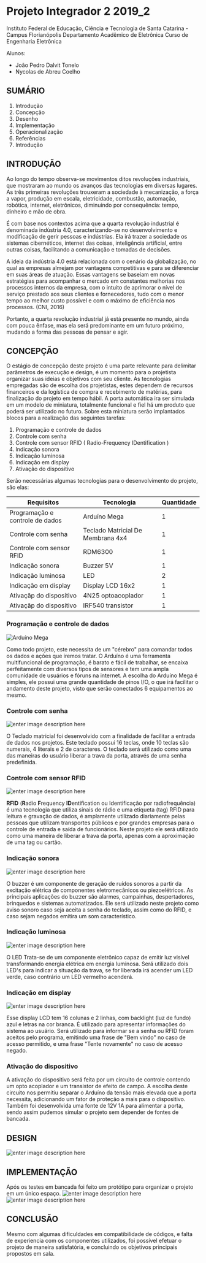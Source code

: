 


# Projeto Integrador 2 2019_2

Instituto Federal de Educação, Ciência e Tecnologia de Santa Catarina - Campus Florianópolis Departamento Acadêmico de Eletrônica Curso de Engenharia Eletrônica

Alunos: 

- João Pedro Dalvit Tonelo 
- Nycolas de Abreu Coelho

## SUMÁRIO

1. Introdução
2. Concepção
3. Desenho
4. Implementação
5. Operacionalização
6. Referências
7. Introdução

## INTRODUÇÃO

Ao longo do tempo observa-se movimentos ditos revoluções industriais, que mostraram ao mundo os avanços das tecnologias em diversas lugares. As três primeiras revoluções trouxeram a sociedade à mecanização, a força a vapor, produção em escala, eletricidade, combustão, automação, robótica, internet, eletrônicos, diminuindo por consequência: tempo, dinheiro e mão de obra.

É com base nos contextos acima que a quarta revolução industrial é denominada indústria 4.0, caracterizando-se no desenvolvimento e modificação de gerir pessoas e indústrias. Ela irá trazer a sociedade os sistemas cibernéticos, internet das coisas, inteligência artificial, entre outras coisas, facilitando a comunicação e tomadas de decisões.

A ideia da indústria 4.0 está relacionada com o cenário da globalização, no qual as empresas almejam por vantagens competitivas e para se diferenciar em suas áreas de atuação. Essas vantagens se baseiam em novas estratégias para acompanhar o mercado em constantes melhorias nos processos internos da empresa, com o intuito de aprimorar o nível de serviço prestado aos seus clientes e fornecedores, tudo com o menor tempo ao melhor custo possível e com o máximo de eficiência nos processos. (CNI, 2016)

Portanto, a quarta revolução industrial já está presente no mundo, ainda com pouca ênfase, mas ela será predominante em um futuro próximo, mudando a forma das pessoas de pensar e agir.

## CONCEPÇÃO

O estágio de concepção deste projeto é uma parte relevante para delimitar parâmetros de execução e design, é um momento para o projetista organizar suas ideias e objetivos com seu cliente. As tecnologias empregadas são de escolha dos projetistas, estes dependem de recursos financeiros e da logística de compra e recebimento de matérias, para finalização do projeto em tempo hábil. 
A porta automática ira ser simulada em um modelo de miniatura, totalmente funcional e fiel há um produto que poderá ser utilizado no futuro. Sobre esta miniatura serão implantados blocos para a realização das seguintes tarefas:

1.  Programação e controle de dados
2.  Controle com senha
3.  Controle com sensor RFID ( Radio-Frequency IDentification )
4.  Indicação sonora 
5.  Indicação luminosa
6.  Indicação em display 
7. Ativação do dispositivo

Serão necessárias algumas tecnologias para o desenvolvimento do projeto, são elas:

| Requisitos                      | Tecnologia                        | Quantidade |
| ------------------------------- | --------------------------------- | ---------- |
| Programação e controle de dados | Arduíno Mega                      | 1          |
| Controle com senha              | Teclado Matricial De Membrana 4x4 | 1          |
| Controle com sensor RFID        | RDM6300                             | 1          |
| Indicação sonora                | Buzzer 5V                         | 1          |
| Indicação luminosa              | LED                               | 2          |
| Indicação em display            | Display LCD 16x2                  | 1          |
| Ativaçãp do dispositivo         | 4N25 optoacoplador                | 1          |
| Ativaçãp do dispositivo         | IRF540 transistor                 | 1          |

### Programação e controle de dados
![Arduíno Mega](https://store-cdn.arduino.cc/usa/catalog/product/cache/1/image/520x330/604a3538c15e081937dbfbd20aa60aad/a/0/a000067_featured_1_.jpg)

Como todo projeto, este necessita de um "cérebro" para comandar todos os dados e ações que iremos tratar. O Arduíno é uma ferramenta multifuncional de programação, é barato e fácil de trabalhar, se encaixa perfeitamente com diversos tipos de sensores e tem uma ampla comunidade de usuários e fóruns na internet.
A escolha do Arduíno Mega é simples, ele possui uma grande quantidade de pinos I/O, o que irá facilitar o andamento deste projeto, visto que serão conectados 6 equipamentos ao mesmo.

### Controle com senha
![enter image description here](https://http2.mlstatic.com/teclado-matricial-de-membrana-16-teclas-4x4-arduino-pic-D_NQ_NP_603001-MLB28609022550_112018-F.jpg)

O Teclado matricial foi desenvolvido com a finalidade de facilitar a entrada de dados nos projetos. Este teclado possui 16 teclas, onde 10 teclas são numerais, 4 literais e 2 de caracteres.
O teclado será utilizado como uma das maneiras do usuário liberar a trava da porta, através de uma senha predefinida.

### Controle com sensor RFID
![enter image description here](https://www.phippselectronics.com/wp-content/uploads/2018/05/01-3.jpg)

**RFID** (**R**adio **F**requency **ID**entification ou Identificação por radiofrequência) é uma tecnologia que utiliza sinais de rádio e uma etiqueta (tag) RFID para leitura e gravação de dados, é amplamente utilizado diariamente pelas pessoas que utilizam transportes públicos e por grandes empresas para o controle de entrada e saída de funcionários.
Neste projeto ele será utilizado como uma maneira de liberar a trava da porta, apenas com a aproximação de uma tag ou cartão.

### Indicação sonora
![enter image description here](https://images-na.ssl-images-amazon.com/images/I/41AphP4CswL._SX342_.jpg)

O buzzer é um componente de geração de ruídos sonoros a partir da excitação elétrica de componentes eletromecânicos ou piezoelétricos. As principais aplicações do buzzer são alarmes, campainhas, despertadores, brinquedos e sistemas automatizados.
Ele será utilizado neste projeto como aviso sonoro caso seja aceita a senha do teclado, assim como do RFID, e caso sejam negados emitira um som característico.

### Indicação luminosa
![enter image description here](https://www.pcboard.ca/image/cache/catalog/products/leds/10mm_leds/10mm-color-cycling-led-800x800.jpg)

O LED Trata-se de um componente eletrônico capaz de emitir luz visível transformando energia elétrica em energia luminosa. 
Será utilizado dois LED's para indicar a situação da trava, se for liberada irá acender um LED verde, caso contrário um LED vermelho acenderá.

### Indicação em display
![enter image description here](https://uploads.filipeflop.com/2011/09/LCD-16x2-com-arduino.png)

Esse display LCD tem 16 colunas e 2 linhas, com backlight (luz de fundo) azul e letras na cor branca. É utilizado para apresentar informações do sistema ao usuário.
Será utilizado para informar se a senha ou RFID foram aceitos pelo programa, emitindo uma frase de "Bem vindo" no caso de acesso permitido, e uma frase "Tente novamente" no caso de acesso negado.

### Ativação do dispositivo
A ativação do dispositivo será feita por um circuito de controle contendo um opto acoplador e um transistor de efeito de campo. A escolha deste circuito nos permitiu separar o Arduíno da tensão mais elevada que a porta necessita, adicionando um fator de proteção a mais para o dispositivo.
Também foi desenvolvida uma fonte de 12V 1A para alimentar a porta, sendo assim pudemos simular o projeto sem depender de fontes de bancada.
## DESIGN
![enter image description here](https://i.ibb.co/Z2MHhwb/0001.jpg)
## IMPLEMENTAÇÃO
Após os testes em bancada foi feito um protótipo para organizar o projeto em um único espaço.
![enter image description here](https://i.ibb.co/h7bD8k4/Whats-App-Image-2019-12-13-at-16-23-15.jpg)
![enter image description here](https://i.ibb.co/j8T9ssW/Whats-App-Image-2019-12-13-at-16-23-15-1.jpg)
## CONCLUSÃO
Mesmo com algumas dificuldades em compatibilidade de códigos, e falta de experiencia com os componentes utilizados, foi possível efetuar o projeto de maneira satisfatória, e concluindo os objetivos principais propostos em sala.
